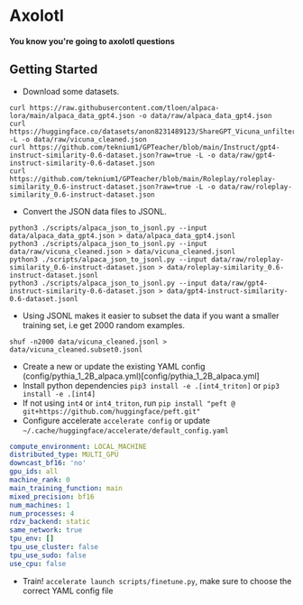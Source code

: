 # Axolotl

#### You know you're going to axolotl questions

## Getting Started

- Download some datasets.

```shell
curl https://raw.githubusercontent.com/tloen/alpaca-lora/main/alpaca_data_gpt4.json -o data/raw/alpaca_data_gpt4.json
curl https://huggingface.co/datasets/anon8231489123/ShareGPT_Vicuna_unfiltered/resolve/main/ShareGPT_V3_unfiltered_cleaned_split.json -L -o data/raw/vicuna_cleaned.json
curl https://github.com/teknium1/GPTeacher/blob/main/Instruct/gpt4-instruct-similarity-0.6-dataset.json?raw=true -L -o data/raw/gpt4-instruct-similarity-0.6-dataset.json
curl https://github.com/teknium1/GPTeacher/blob/main/Roleplay/roleplay-similarity_0.6-instruct-dataset.json?raw=true -L -o data/raw/roleplay-similarity_0.6-instruct-dataset.json
```

- Convert the JSON data files to JSONL.

```shell
python3 ./scripts/alpaca_json_to_jsonl.py --input data/alpaca_data_gpt4.json > data/alpaca_data_gpt4.jsonl
python3 ./scripts/alpaca_json_to_jsonl.py --input data/raw/vicuna_cleaned.json > data/vicuna_cleaned.jsonl
python3 ./scripts/alpaca_json_to_jsonl.py --input data/raw/roleplay-similarity_0.6-instruct-dataset.json > data/roleplay-similarity_0.6-instruct-dataset.jsonl
python3 ./scripts/alpaca_json_to_jsonl.py --input data/raw/gpt4-instruct-similarity-0.6-dataset.json > data/gpt4-instruct-similarity-0.6-dataset.jsonl
```

- Using JSONL makes it easier to subset the data if you want a smaller training set, i.e get 2000 random examples.

```shell
shuf -n2000 data/vicuna_cleaned.jsonl > data/vicuna_cleaned.subset0.jsonl
```

- Create a new or update the existing YAML config (config/pythia_1_2B_alpaca.yml)[config/pythia_1_2B_alpaca.yml]
- Install python dependencies `pip3 install -e .[int4_triton]` or `pip3 install -e .[int4]`
- If not using `int4` or `int4_triton`, run `pip install "peft @ git+https://github.com/huggingface/peft.git"`
- Configure accelerate `accelerate config` or update `~/.cache/huggingface/accelerate/default_config.yaml`

```yaml
compute_environment: LOCAL_MACHINE
distributed_type: MULTI_GPU
downcast_bf16: 'no'
gpu_ids: all
machine_rank: 0
main_training_function: main
mixed_precision: bf16
num_machines: 1
num_processes: 4
rdzv_backend: static
same_network: true
tpu_env: []
tpu_use_cluster: false
tpu_use_sudo: false
use_cpu: false
```

- Train! `accelerate launch scripts/finetune.py`, make sure to choose the correct YAML config file
